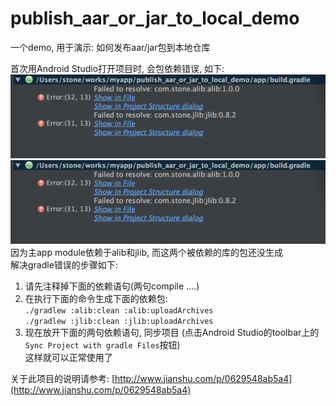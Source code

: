# publish_aar_or_jar_to_local_demo
一个demo, 用于演示: 如何发布aar/jar包到本地仓库

首次用Android Studio打开项目时, 会包依赖错误, 如下:  
![](./error.png)
![](./error.png)
因为主app module依赖于alib和jlib, 而这两个被依赖的库的包还没生成  
解决gradle错误的步骤如下:  
1. 请先注释掉下面的依赖语句(两句compile ....)  
2. 在执行下面的命令生成下面的依赖包:  
    `./gradlew :alib:clean :alib:uploadArchives`  
    `./gradlew :jlib:clean :jlib:uploadArchives`   
3. 现在放开下面的两句依赖语句, 同步项目 (点击Android Studio的toolbar上的`Sync Project with gradle Files`按钮)   
这样就可以正常使用了

关于此项目的说明请参考:
[http://www.jianshu.com/p/0629548ab5a4](http://www.jianshu.com/p/0629548ab5a4)


